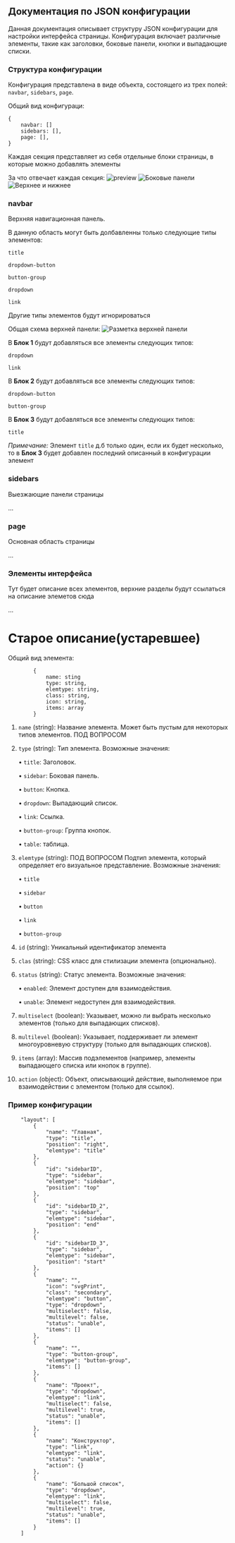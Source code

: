 ## Документация по JSON конфигурации

Данная документация описывает структуру JSON конфигурации для настройки интерфейса страницы. Конфигурация включает различные элементы, такие как заголовки, боковые панели, кнопки и выпадающие списки.

### Структура конфигурации

Конфигурация представлена в виде объекта, состоящего из трех полей: `navbar`, `sidebars`, `page`.

Общий вид конфигураци:

```
{
    navbar: []
    sidebars: [],
    page: [],
}
```
Каждая секция представляет из себя отдельные блоки страницы, в которые можно добавлять элементы

За что отвечает каждая секция:
![preview](img/template-1.png)
![Боковые панели](img/sidebars-common.png)
![Верхнее и нижнее](img/sidebars-common-2.png)

### navbar

Верхняя навигационная панель.

В данную область могут быть долбавленны только следующие типы элементов:

`title`

`dropdown-button`

`button-group`

`dropdown`

`link`

Другие типы элементов будут игнорироваться

Общая схема верхней панели:
![Разметка верхней панели](img/navbar-layout.png)

В __Блок 1__ будут добавляться все элементы следующих типов:

`dropdown`

`link`

В __Блок 2__ будут добавляться все элементы следующих типов:

`dropdown-button`

`button-group`

В __Блок 3__ будут добавляться все элементы следующих типов:

`title`

_Примечание:_ Элемент `title` д.б только один, если их будет несколько, то в __Блок 3__ будет добавлен последний описанный в конфигурации элемент

### sidebars

Выезжающие панели страницы

...

### page

Основная область страницы

...

### Элементы интерфейса

Тут будет описание всех элементов, верхние разделы будут ссылаться на описание элеметов сюда

...

# Старое описание(устаревшее)
Общий вид элемента:

```
        {
            name: sting
            type: string,
            elemtype: string,
            class: string,
            icon: string,
            items: array
        }
```

1. `name` (string): Название элемента. Может быть пустым для некоторых типов элементов. ПОД ВОПРОСОМ

2. `type` (string): Тип элемента. Возможные значения:

   • `title`: Заголовок.

   • `sidebar`: Боковая панель.

   • `button`: Кнопка.

   • `dropdown`: Выпадающий список.

   • `link`: Ссылка.

   • `button-group`: Группа кнопок.

   • `table`: таблица.

3. `elemtype` (string): ПОД ВОПРОСОМ Подтип элемента, который определяет его визуальное представление. Возможные значения:

	• `title`

	• `sidebar`

	• `button`

	• `link`

	• `button-group`

5. `id` (string): Уникальный идентификатор элемента

7. `clas` (string): CSS класс для стилизации элемента (опционально).

8. `status` (string): Статус элемента. Возможные значения:

   • `enabled`: Элемент доступен для взаимодействия.

   • `unable`: Элемент недоступен для взаимодействия.

9. `multiselect` (boolean): Указывает, можно ли выбрать несколько элементов (только для выпадающих списков).

10. `multilevel` (boolean): Указывает, поддерживает ли элемент многоуровневую структуру (только для выпадающих списков).

11. `items` (array): Массив подэлементов (например, элементы выпадающего списка или кнопок в группе).

12. `action` (object): Объект, описывающий действие, выполняемое при взаимодействии с элементом (только для ссылок).

### Пример конфигурации
```
    "layout": [
        {
            "name": "Главная",
            "type": "title",
            "position": "right",
            "elemtype": "title"
        },
        {
            "id": "sidebarID",
            "type": "sidebar",
            "elemtype": "sidebar",
            "position": "top"
        },
        {
            "id": "sidebarID_2",
            "type": "sidebar",
            "elemtype": "sidebar",
            "position": "end"
        },
        {
            "id": "sidebarID_3",
            "type": "sidebar",
            "elemtype": "sidebar",
            "position": "start"
        },
        {
            "name": "",
            "icon": "svgPrint",
            "class": "secondary",
            "elemtype": "button",
            "type": "dropdown",
            "multiselect": false,
            "multilevel": false,
            "status": "unable",
            "items": []
        },
        {
            "name": "",
            "type": "button-group",
            "elemtype": "button-group",
            "items": []
        },
        {
            "name": "Проект",
            "type": "dropdown",
            "elemtype": "link",
            "multiselect": false,
            "multilevel": true,
            "status": "unable",
            "items": []
        },
        {
            "name": "Конструктор",
            "type": "link",
            "elemtype": "link",
            "status": "unable",
            "action": {}
        },
        {
            "name": "Большой список",
            "type": "dropdown",
            "elemtype": "link",
            "multiselect": false,
            "multilevel": true,
            "status": "unable",
            "items": []
        }
    ]
```

